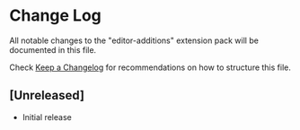 # Change Log

All notable changes to the "editor-additions" extension pack will be documented in this file.

Check [Keep a Changelog](http://keepachangelog.com/) for recommendations on how to structure this file.

## [Unreleased]

- Initial release
